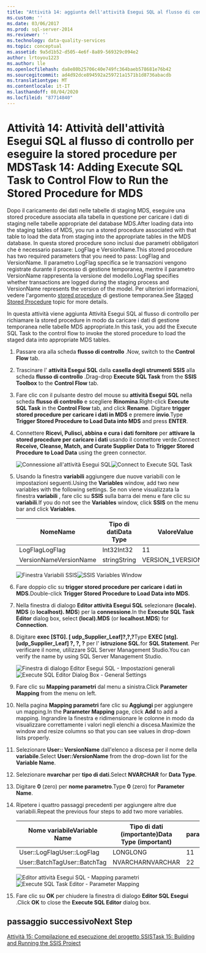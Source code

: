 ```yaml
---
title: "Attività 14: aggiunta dell'attività Esegui SQL al flusso di controllo per eseguire la stored procedure per MDS | Microsoft Docs"
ms.custom: ''
ms.date: 03/06/2017
ms.prod: sql-server-2014
ms.reviewer: ''
ms.technology: data-quality-services
ms.topic: conceptual
ms.assetid: 9a5d1b52-d505-4e6f-8a89-569329c094e2
author: lrtoyou1223
ms.author: lle
ms.openlocfilehash: da8e80b25706c40e749fc364baeb578681e76b42
ms.sourcegitcommit: ad4d92dce894592a259721a1571b1d8736abacdb
ms.translationtype: MT
ms.contentlocale: it-IT
ms.lasthandoff: 08/04/2020
ms.locfileid: "87714840"
---
```

# <a name="task-14-adding-execute-sql-task-to-control-flow-to-run-the-stored-procedure-for-mds"></a><span data-ttu-id="1b4d8-102">Attività 14: Attività dell'attività Esegui SQL al flusso di controllo per eseguire la stored procedure per MDS</span><span class="sxs-lookup"><span data-stu-id="1b4d8-102">Task 14: Adding Execute SQL Task to Control Flow to Run the Stored Procedure for MDS</span></span>
  <span data-ttu-id="1b4d8-103">Dopo il caricamento dei dati nelle tabelle di staging MDS, eseguire una stored procedure associata alla tabella in questione per caricare i dati di staging nelle tabelle appropriate del database MDS.</span><span class="sxs-lookup"><span data-stu-id="1b4d8-103">After loading data into the staging tables of MDS, you run a stored procedure associated with that table to load the data from staging into the appropriate tables in the MDS database.</span></span> <span data-ttu-id="1b4d8-104">In questa stored procedure sono inclusi due parametri obbligatori che è necessario passare: LogFlag e VersionName.</span><span class="sxs-lookup"><span data-stu-id="1b4d8-104">This stored procedure has two required parameters that you need to pass: LogFlag and VersionName.</span></span> <span data-ttu-id="1b4d8-105">Il parametro LogFlag specifica se le transazioni vengono registrate durante il processo di gestione temporanea, mentre il parametro VersionName rappresenta la versione del modello.</span><span class="sxs-lookup"><span data-stu-id="1b4d8-105">LogFlag specifies whether transactions are logged during the staging process and VersionName represents the version of the model.</span></span> <span data-ttu-id="1b4d8-106">Per ulteriori informazioni, vedere l'argomento [stored procedure](https://msdn.microsoft.com/library/hh231028.aspx) di gestione temporanea.</span><span class="sxs-lookup"><span data-stu-id="1b4d8-106">See [Staged Stored Procedure](https://msdn.microsoft.com/library/hh231028.aspx) topic for more details.</span></span>

 <span data-ttu-id="1b4d8-107">In questa attività viene aggiunta Attività Esegui SQL al flusso di controllo per richiamare la stored procedure in modo da caricare i dati di gestione temporanea nelle tabelle MDS appropriate.</span><span class="sxs-lookup"><span data-stu-id="1b4d8-107">In this task, you add the Execute SQL Task to the control flow to invoke the stored procedure to load the staged data into appropriate MDS tables.</span></span>

1.  <span data-ttu-id="1b4d8-108">Passare ora alla scheda **flusso di controllo** .</span><span class="sxs-lookup"><span data-stu-id="1b4d8-108">Now, switch to the **Control Flow** tab.</span></span>

2.  <span data-ttu-id="1b4d8-109">Trascinare l' **attività Esegui SQL** dalla **casella degli strumenti SSIS** alla scheda **flusso di controllo** .</span><span class="sxs-lookup"><span data-stu-id="1b4d8-109">Drag-drop **Execute SQL Task** from the **SSIS Toolbox** to the **Control Flow** tab.</span></span>

3.  <span data-ttu-id="1b4d8-110">Fare clic con il pulsante destro del mouse su **attività Esegui SQL** nella scheda **flusso di controllo** e scegliere **Rinomina**.</span><span class="sxs-lookup"><span data-stu-id="1b4d8-110">Right-click **Execute SQL Task** in the **Control Flow** tab, and click **Rename**.</span></span> <span data-ttu-id="1b4d8-111">Digitare **trigger stored procedure per caricare i dati in MDS** e premere **invio**.</span><span class="sxs-lookup"><span data-stu-id="1b4d8-111">Type **Trigger Stored Procedure to Load Data into MDS** and press **ENTER**.</span></span>

4.  <span data-ttu-id="1b4d8-112">Connettere **Ricevi, Pulisci, abbina e cura i dati fornitore** per **attivare la stored procedure per caricare i dati** usando il connettore verde.</span><span class="sxs-lookup"><span data-stu-id="1b4d8-112">Connect **Receive, Cleanse, Match, and Curate Supplier Data** to **Trigger Stored Procedure to Load Data** using the green connector.</span></span>

     <span data-ttu-id="1b4d8-113">![Connessione all'attività Esegui SQL](../../2014/tutorials/media/et-addingesqltasktocftorunthespformds-01.jpg "Connessione all'attività Esegui SQL")</span><span class="sxs-lookup"><span data-stu-id="1b4d8-113">![Connect to Execute SQL Task](../../2014/tutorials/media/et-addingesqltasktocftorunthespformds-01.jpg "Connect to Execute SQL Task")</span></span>

5.  <span data-ttu-id="1b4d8-114">Usando la finestra **variabili** aggiungere due nuove variabili con le impostazioni seguenti.</span><span class="sxs-lookup"><span data-stu-id="1b4d8-114">Using the **Variables** window, add two new variables with the following settings.</span></span> <span data-ttu-id="1b4d8-115">Se non viene visualizzata la finestra **variabili** , fare clic su **SSIS** sulla barra dei menu e fare clic su **variabili**.</span><span class="sxs-lookup"><span data-stu-id="1b4d8-115">If you do not see the **Variables** window, click **SSIS** on the menu bar and click **Variables**.</span></span>

    |<span data-ttu-id="1b4d8-116">Nome</span><span class="sxs-lookup"><span data-stu-id="1b4d8-116">Name</span></span>|<span data-ttu-id="1b4d8-117">Tipo di dati</span><span class="sxs-lookup"><span data-stu-id="1b4d8-117">Data Type</span></span>|<span data-ttu-id="1b4d8-118">Valore</span><span class="sxs-lookup"><span data-stu-id="1b4d8-118">Value</span></span>|
    |----------|---------------|-----------|
    |<span data-ttu-id="1b4d8-119">LogFlag</span><span class="sxs-lookup"><span data-stu-id="1b4d8-119">LogFlag</span></span>|<span data-ttu-id="1b4d8-120">Int32</span><span class="sxs-lookup"><span data-stu-id="1b4d8-120">Int32</span></span>|<span data-ttu-id="1b4d8-121">1</span><span class="sxs-lookup"><span data-stu-id="1b4d8-121">1</span></span>|
    |<span data-ttu-id="1b4d8-122">VersionName</span><span class="sxs-lookup"><span data-stu-id="1b4d8-122">VersionName</span></span>|<span data-ttu-id="1b4d8-123">string</span><span class="sxs-lookup"><span data-stu-id="1b4d8-123">String</span></span>|<span data-ttu-id="1b4d8-124">VERSION_1</span><span class="sxs-lookup"><span data-stu-id="1b4d8-124">VERSION_1</span></span>|

     <span data-ttu-id="1b4d8-125">![Finestra Variabili SSIS](../../2014/tutorials/media/et-addingesqltasktocftorunthespformds-02.jpg "Finestra Variabili SSIS")</span><span class="sxs-lookup"><span data-stu-id="1b4d8-125">![SSIS Variables Window](../../2014/tutorials/media/et-addingesqltasktocftorunthespformds-02.jpg "SSIS Variables Window")</span></span>

6.  <span data-ttu-id="1b4d8-126">Fare doppio clic su **trigger stored procedure per caricare i dati in MDS**.</span><span class="sxs-lookup"><span data-stu-id="1b4d8-126">Double-click **Trigger Stored Procedure to Load Data into MDS**.</span></span>

7.  <span data-ttu-id="1b4d8-127">Nella finestra di dialogo **Editor attività Esegui SQL** selezionare **(locale). MDS** (o **localhost). MDS**) per la **connessione**.</span><span class="sxs-lookup"><span data-stu-id="1b4d8-127">In the **Execute SQL Task Editor** dialog box, select **(local).MDS** (or **localhost.MDS**) for **Connection**.</span></span>

8.  <span data-ttu-id="1b4d8-128">Digitare **exec [STG]. [ udp_Supplier_Leaf]?,?,?**</span><span class="sxs-lookup"><span data-stu-id="1b4d8-128">Type **EXEC [stg].[udp_Supplier_Leaf] ?, ?, ?**</span></span> <span data-ttu-id="1b4d8-129">per l' **istruzione SQL**.</span><span class="sxs-lookup"><span data-stu-id="1b4d8-129">for **SQL Statement**.</span></span> <span data-ttu-id="1b4d8-130">Per verificare il nome, utilizzare SQL Server Management Studio.</span><span class="sxs-lookup"><span data-stu-id="1b4d8-130">You can verify the name by using SQL Server Management Studio.</span></span>

     <span data-ttu-id="1b4d8-131">![Finestra di dialogo Editor Esegui SQL - Impostazioni generali](../../2014/tutorials/media/et-addingesqltasktocftorunthespformds-03.jpg "Finestra di dialogo Editor Esegui SQL - Impostazioni generali")</span><span class="sxs-lookup"><span data-stu-id="1b4d8-131">![Execute SQL Editor Dialog Box - General Settings](../../2014/tutorials/media/et-addingesqltasktocftorunthespformds-03.jpg "Execute SQL Editor Dialog Box - General Settings")</span></span>

9. <span data-ttu-id="1b4d8-132">Fare clic su **Mapping parametri** dal menu a sinistra.</span><span class="sxs-lookup"><span data-stu-id="1b4d8-132">Click **Parameter Mapping** from the menu on left.</span></span>

10. <span data-ttu-id="1b4d8-133">Nella pagina **Mapping parametri** fare clic su **Aggiungi** per aggiungere un mapping.</span><span class="sxs-lookup"><span data-stu-id="1b4d8-133">In the **Parameter Mapping** page, click **Add** to add a mapping.</span></span> <span data-ttu-id="1b4d8-134">Ingrandire la finestra e ridimensionare le colonne in modo da visualizzare correttamente i valori negli elenchi a discesa.</span><span class="sxs-lookup"><span data-stu-id="1b4d8-134">Maximize the window and resize columns so that you can see values in drop-down lists properly.</span></span>

11. <span data-ttu-id="1b4d8-135">Selezionare **User:: VersionName** dall'elenco a discesa per il nome della **variabile**.</span><span class="sxs-lookup"><span data-stu-id="1b4d8-135">Select **User::VersionName** from the drop-down list for the **Variable Name**.</span></span>

12. <span data-ttu-id="1b4d8-136">Selezionare **nvarchar** per **tipo di dati**.</span><span class="sxs-lookup"><span data-stu-id="1b4d8-136">Select **NVARCHAR** for **Data Type**.</span></span>

13. <span data-ttu-id="1b4d8-137">Digitare **0** (zero) per **nome parametro**.</span><span class="sxs-lookup"><span data-stu-id="1b4d8-137">Type **0** (zero) for **Parameter Name**.</span></span>

14. <span data-ttu-id="1b4d8-138">Ripetere i quattro passaggi precedenti per aggiungere altre due variabili.</span><span class="sxs-lookup"><span data-stu-id="1b4d8-138">Repeat the previous four steps to add two more variables.</span></span>

    |<span data-ttu-id="1b4d8-139">Nome variabile</span><span class="sxs-lookup"><span data-stu-id="1b4d8-139">Variable Name</span></span>|<span data-ttu-id="1b4d8-140">Tipo di dati (importante)</span><span class="sxs-lookup"><span data-stu-id="1b4d8-140">Data Type (important)</span></span>|<span data-ttu-id="1b4d8-141">Nome parametro</span><span class="sxs-lookup"><span data-stu-id="1b4d8-141">Parameter Name</span></span>|
    |-------------------|-----------------------------|--------------------|
    |<span data-ttu-id="1b4d8-142">User::LogFlag</span><span class="sxs-lookup"><span data-stu-id="1b4d8-142">User::LogFlag</span></span>|<span data-ttu-id="1b4d8-143">LONG</span><span class="sxs-lookup"><span data-stu-id="1b4d8-143">LONG</span></span>|<span data-ttu-id="1b4d8-144">1</span><span class="sxs-lookup"><span data-stu-id="1b4d8-144">1</span></span>|
    |<span data-ttu-id="1b4d8-145">User::BatchTag</span><span class="sxs-lookup"><span data-stu-id="1b4d8-145">User::BatchTag</span></span>|<span data-ttu-id="1b4d8-146">NVARCHAR</span><span class="sxs-lookup"><span data-stu-id="1b4d8-146">NVARCHAR</span></span>|<span data-ttu-id="1b4d8-147">2</span><span class="sxs-lookup"><span data-stu-id="1b4d8-147">2</span></span>|

     <span data-ttu-id="1b4d8-148">![Editor attività Esegui SQL - Mapping parametri](../../2014/tutorials/media/et-addingesqltasktocftorunthespformds-04.jpg "Editor attività Esegui SQL - Mapping parametri")</span><span class="sxs-lookup"><span data-stu-id="1b4d8-148">![Execute SQL Task Editor - Parameter Mapping](../../2014/tutorials/media/et-addingesqltasktocftorunthespformds-04.jpg "Execute SQL Task Editor - Parameter Mapping")</span></span>

15. <span data-ttu-id="1b4d8-149">Fare clic su **OK** per chiudere la finestra di dialogo **Editor SQL Esegui** .</span><span class="sxs-lookup"><span data-stu-id="1b4d8-149">Click **OK** to close the **Execute SQL Editor** dialog box.</span></span>

## <a name="next-step"></a><span data-ttu-id="1b4d8-150">passaggio successivo</span><span class="sxs-lookup"><span data-stu-id="1b4d8-150">Next Step</span></span>
 [<span data-ttu-id="1b4d8-151">Attività 15: Compilazione ed esecuzione del progetto SSIS</span><span class="sxs-lookup"><span data-stu-id="1b4d8-151">Task 15: Building and Running the SSIS Project</span></span>](../../2014/tutorials/task-15-building-and-running-the-ssis-project.md)



